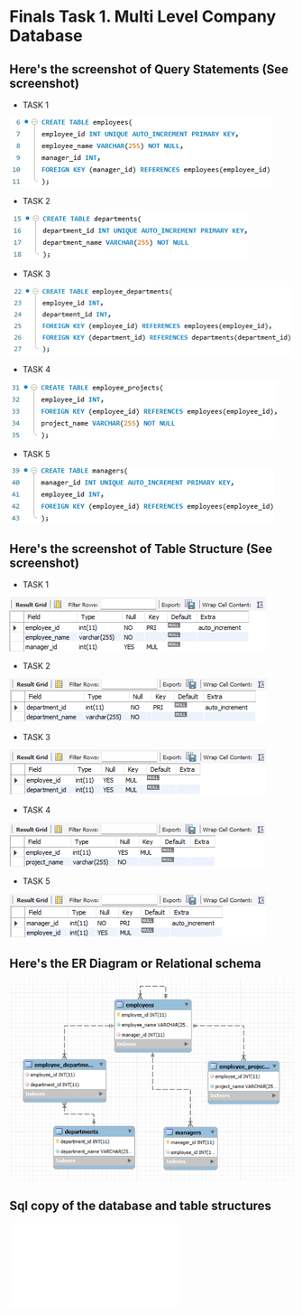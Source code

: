 # Finals Task 1. Multi Level Company Database 



## Here's the screenshot of Query Statements (See screenshot)
- TASK 1

![Sample Output](images/QS_TASK1.png)
- TASK 2

![Sample Output](images/QS_TASK2.png)
- TASK 3

![Sample Output](images/QS_TASK3.png)
- TASK 4

![Sample Output](images/QS_TASK4.png)
- TASK 5

![Sample Output](images/QS_TASK5.png)
## Here's the screenshot of Table Structure (See screenshot)
- TASK 1

![Sample Output](images/TS_TASK1.png)
- TASK 2

![Sample Output](images/TS_TASK2.png)
- TASK 3

![Sample Output](images/TS_TASK3.png)
- TASK 4

![Sample Output](images/TS_TASK4.png)
- TASK 5

![Sample Output](images/TS_TASK5.png)
## Here's the ER Diagram or Relational schema 
![Sample Output](images/ERD.png)
## Sql copy of the database and table structures
![Sql copy of the database and table sturctures](images/sql_copy.sql)
